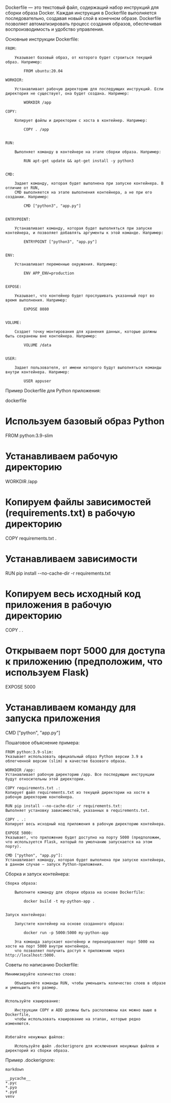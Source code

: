 Dockerfile — это текстовый файл, содержащий набор инструкций для сборки образа Docker.
Каждая инструкция в Dockerfile выполняется последовательно, создавая новый слой в конечном образе.
Dockerfile позволяет автоматизировать процесс создания образов, обеспечивая воспроизводимость и удобство управления.


Основные инструкции Dockerfile:

    FROM:

        Указывает базовый образ, от которого будет строиться текущий образ. Например:

            FROM ubuntu:20.04

    WORKDIR:

        Устанавливает рабочую директорию для последующих инструкций. Если директория не существует, она будет создана. Например:

            WORKDIR /app

    COPY:

        Копирует файлы и директории с хоста в контейнер. Например:

            COPY . /app


    RUN:

        Выполняет команду в контейнере на этапе сборки образа. Например:

            RUN apt-get update && apt-get install -y python3


    CMD:

        Задает команду, которая будет выполнена при запуске контейнера. В отличие от RUN,
        CMD выполняется на этапе выполнения контейнера, а не при его создании. Например:

            CMD ["python3", "app.py"]


    ENTRYPOINT:

        Устанавливает команду, которая будет выполняться при запуске контейнера, и позволяет добавлять аргументы к этой команде. Например:

            ENTRYPOINT ["python3", "app.py"]


    ENV:

        Устанавливает переменные окружения. Например:

            ENV APP_ENV=production


    EXPOSE:

        Указывает, что контейнер будет прослушивать указанный порт во время выполнения. Например:

            EXPOSE 8080


    VOLUME:

        Создает точку монтирования для хранения данных, которые должны быть сохранены вне контейнера. Например:

            VOLUME /data


    USER:

        Задает пользователя, от имени которого будут выполняться команды внутри контейнера. Например:

            USER appuser

Пример Dockerfile для Python приложения:

dockerfile

# Используем базовый образ Python
FROM python:3.9-slim

# Устанавливаем рабочую директорию
WORKDIR /app

# Копируем файлы зависимостей (requirements.txt) в рабочую директорию
COPY requirements.txt .

# Устанавливаем зависимости
RUN pip install --no-cache-dir -r requirements.txt

# Копируем весь исходный код приложения в рабочую директорию
COPY . .

# Открываем порт 5000 для доступа к приложению (предположим, что используем Flask)
EXPOSE 5000

# Устанавливаем команду для запуска приложения
CMD ["python", "app.py"]

Пошаговое объяснение примера:

    FROM python:3.9-slim:
    Указывает использовать официальный образ Python версии 3.9 в облегченной версии (slim) в качестве базового образа.

    WORKDIR /app:
    Устанавливает рабочую директорию /app. Все последующие инструкции будут относительны этой директории.

    COPY requirements.txt .:
    Копирует файл requirements.txt из текущей директории на хосте в рабочую директорию контейнера.

    RUN pip install --no-cache-dir -r requirements.txt:
    Выполняет установку зависимостей, указанных в requirements.txt.

    COPY . .:
    Копирует весь исходный код приложения в рабочую директорию контейнера.

    EXPOSE 5000:
    Указывает, что приложение будет доступно на порту 5000 (предположим, что используется Flask, который по умолчанию запускается на этом порту).

    CMD ["python", "app.py"]:
    Устанавливает команду, которая будет выполнена при запуске контейнера, в данном случае — запуск Python-приложения.

Сборка и запуск контейнера:

    Сборка образа:

        Выполните команду для сборки образа на основе Dockerfile:

            docker build -t my-python-app .


    Запуск контейнера:

        Запустите контейнер на основе созданного образа:

            docker run -p 5000:5000 my-python-app

        Эта команда запускает контейнер и перенаправляет порт 5000 на хосте на порт 5000 внутри контейнера,
        что позволяет получить доступ к приложению через http://localhost:5000.
        
        
Советы по написанию Dockerfile:

    Минимизируйте количество слоев:
    
        Объединяйте команды RUN, чтобы уменьшить количество слоев в образе и уменьшить его размер.


    Используйте кэширование:
    
        Инструкции COPY и ADD должны быть расположены как можно выше в Dockerfile, 
        чтобы использовать кэширование на этапах, которые редко изменяются.


    Избегайте ненужных файлов:
    
        Используйте файл .dockerignore для исключения ненужных файлов и директорий из сборки образа.


Пример .dockerignore:

    markdown
    
    __pycache__
    *.pyc
    *.pyo
    *.pyd
    venv
    